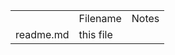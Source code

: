 
<table>
   <th>
      <td>Filename</td><td>Notes</td>  
   </th>
   <tr><td>readme.md</td><td>this file</td>
  
</table>
